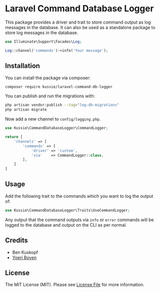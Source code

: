 
# Laravel Command Database Logger

This package provides a driver and trait to store command output as log messages in the database.  It can also be used as a standalone package to store log messages in the database.

```php
use Illuminate\Support\Facades\Log;

Log::channel('commands')->info('Your message');
```

## Installation

You can install the package via composer:

```bash
composer require kussie/laravel-command-db-logger
```

You can publish and run the migrations with:

```bash
php artisan vendor:publish --tag="log-db-migrations"
php artisan migrate
```

Now add a new channel to `config/logging.php`.

```php
use Kussie\CommandDatabaseLogger\CommandLogger;

return [
    'channels' => [
        'commands' => [
            'driver' => 'custom',
            'via'    => CommandLogger::class,
        ],
    ]   
]
```

## Usage

Add the following trait to the commands which you want to log the output of:

```php
use Kussie\CommandDatabaseLogger\Traits\UseCommandLogger;
```

Any output that the command outputs via `info` or `error` commands will be logged to the database and output on the CLI as per normal.

## Credits
- Ben Kuskopf
- [Yoeri Boven](https://twitter.com/yoeriboven)

## License

The MIT License (MIT). Please see [License File](LICENSE.md) for more information.